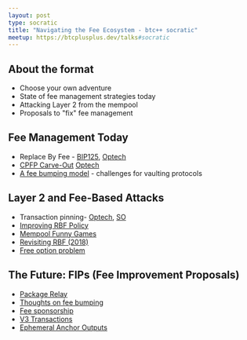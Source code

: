 ```yaml
---
layout: post
type: socratic
title: "Navigating the Fee Ecosystem - btc++ socratic"
meetup: https://btcplusplus.dev/talks#socratic
---
```


## About the format

- Choose your own adventure
- State of fee management strategies today
- Attacking Layer 2 from the mempool
- Proposals to "fix" fee management

## Fee Management Today
- Replace By Fee - [BIP125](https://github.com/bitcoin/bips/blob/master/bip-0125.mediawiki), [Optech](https://bitcoinops.org/en/topics/replace-by-fee/)
- [CPFP Carve-Out](https://lists.linuxfoundation.org/pipermail/bitcoin-dev/2018-November/016518.html) [Optech](https://bitcoinops.org/en/newsletters/2018/12/04/#cpfp-carve-out)
- [A fee bumping model](https://lists.linuxfoundation.org/pipermail/bitcoin-dev/2021-November/019614.html) - challenges for vaulting protocols

## Layer 2 and Fee-Based Attacks
- Transaction pinning- [Optech](https://bitcoinops.org/en/topics/transaction-pinning/), [SO](https://bitcoin.stackexchange.com/questions/80803/what-is-meant-by-transaction-pinning/80804#80804)
- [Improving RBF Policy](https://lists.linuxfoundation.org/pipermail/bitcoin-dev/2022-January/019817.html)
- [Mempool Funny Games](https://lists.linuxfoundation.org/pipermail/lightning-dev/2021-May/003033.html)
- [Revisiting RBF (2018)](https://lists.linuxfoundation.org/pipermail/bitcoin-dev/2018-February/015717.html)
- [Free option problem](https://lists.linuxfoundation.org/pipermail/bitcoin-dev/2022-October/021056.html)


## The Future: FIPs (Fee Improvement Proposals)
- [Package Relay](https://bitcoinops.org/en/topics/package-relay/)
- [Thoughts on fee bumping](https://lists.linuxfoundation.org/pipermail/bitcoin-dev/2022-February/019879.html)
- [Fee sponsorship](https://gist.github.com/JeremyRubin/92a9fc4c6531817f66c2934282e71fdf)
- [V3 Transactions](https://lists.linuxfoundation.org/pipermail/bitcoin-dev/2022-September/020937.html)
- [Ephemeral Anchor Outputs](https://lists.linuxfoundation.org/pipermail/bitcoin-dev/2022-October/021036.html)
